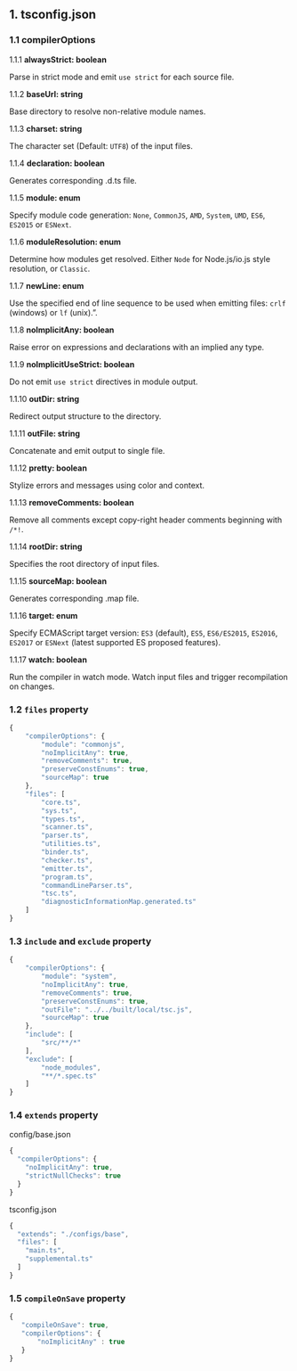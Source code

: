 ## 1. tsconfig.json

### 1.1 compilerOptions

1.1.1 **alwaysStrict: boolean**

Parse in strict mode and emit ``use strict`` for each source file.

1.1.2 **baseUrl: string**

Base directory to resolve non-relative module names.

1.1.3 **charset: string**

The character set (Default: ``UTF8``) of the input files.

1.1.4 **declaration: boolean**

Generates corresponding .d.ts file.

1.1.5 **module: enum**

Specify module code generation: ``None``, ``CommonJS``, ``AMD``, ``System``, ``UMD``, ``ES6``, ``ES2015`` or ``ESNext``.

1.1.6 **moduleResolution: enum**

Determine how modules get resolved. Either ``Node`` for Node.js/io.js style resolution, or ``Classic``.

1.1.7 **newLine: enum**

Use the specified end of line sequence to be used when emitting files: ``crlf`` (windows) or ``lf`` (unix).”.

1.1.8 **noImplicitAny: boolean**

Raise error on expressions and declarations with an implied any type.

1.1.9 **noImplicitUseStrict: boolean**

Do not emit ``use strict`` directives in module output.

1.1.10 **outDir: string**

Redirect output structure to the directory.

1.1.11 **outFile: string**

Concatenate and emit output to single file.

1.1.12 **pretty: boolean**

Stylize errors and messages using color and context.

1.1.13 **removeComments: boolean**

Remove all comments except copy-right header comments beginning with ``/*!``.

1.1.14 **rootDir: string**

Specifies the root directory of input files.

1.1.15 **sourceMap: boolean**

Generates corresponding .map file.

1.1.16 **target: enum**

Specify ECMAScript target version: ``ES3`` (default), ``ES5``, ``ES6/ES2015``, ``ES2016``, ``ES2017`` or ``ESNext`` (latest supported ES proposed features). 

1.1.17 **watch: boolean**

Run the compiler in watch mode. Watch input files and trigger recompilation on changes.

### 1.2 ``files`` property

```javascript
{
    "compilerOptions": {
        "module": "commonjs",
        "noImplicitAny": true,
        "removeComments": true,
        "preserveConstEnums": true,
        "sourceMap": true
    },
    "files": [
        "core.ts",
        "sys.ts",
        "types.ts",
        "scanner.ts",
        "parser.ts",
        "utilities.ts",
        "binder.ts",
        "checker.ts",
        "emitter.ts",
        "program.ts",
        "commandLineParser.ts",
        "tsc.ts",
        "diagnosticInformationMap.generated.ts"
    ]
}
```

### 1.3 ``include`` and ``exclude`` property

```javascript
{
    "compilerOptions": {
        "module": "system",
        "noImplicitAny": true,
        "removeComments": true,
        "preserveConstEnums": true,
        "outFile": "../../built/local/tsc.js",
        "sourceMap": true
    },
    "include": [
        "src/**/*"
    ],
    "exclude": [
        "node_modules",
        "**/*.spec.ts"
    ]
}
```

### 1.4 ``extends`` property

config/base.json
```javascript
{
  "compilerOptions": {
    "noImplicitAny": true,
    "strictNullChecks": true
  }
}
```

tsconfig.json
```javascript
{
  "extends": "./configs/base",
  "files": [
    "main.ts",
    "supplemental.ts"
  ]
}
```

### 1.5 ``compileOnSave`` property

```javascript
{
   "compileOnSave": true,
   "compilerOptions": {
       "noImplicitAny" : true
   }
}
```






